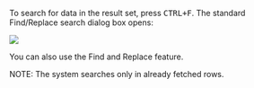 To search for data in the result set, press <kbd>CTRL+F</kbd>. The standard Find/Replace search dialog box opens:

<img src="https://www.dropbox.com/s/bobcm0imsk2c4t9/Find-Replace%20dialog.png?raw=1"/>
 
You can also use the Find and Replace feature.

NOTE: The system searches only in already fetched rows.
